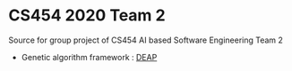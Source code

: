 # CS454 2020 Team 2
Source for group project of CS454 AI based Software Engineering Team 2

- Genetic algorithm framework : [DEAP](http://www.github.com/deap/deap)
